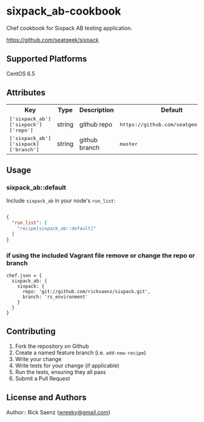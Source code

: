 # sixpack_ab-cookbook

Chef cookbook for Sixpack AB testing application. 

https://github.com/seatgeek/sixpack

## Supported Platforms

CentOS 6.5

## Attributes

<table>
  <tr>
    <th>Key</th>
    <th>Type</th>
    <th>Description</th>
    <th>Default</th>
  </tr>
  <tr>
    <td><tt>['sixpack_ab']['sixpack']['repo']</tt></td>
    <td>string</td>
    <td>github repo</td>
    <td><tt>https://github.com/seatgeek/sixpack</tt></td>
  </tr>
  <tr>
    <td><tt>['sixpack_ab']['sixpack]['branch']</tt></td>
    <td>string</td>
    <td>github branch</td>
    <td><tt>master</tt></td>
  </tr>
</table>

## Usage

### sixpack_ab::default

Include `sixpack_ab` in your node's `run_list`:

```json

{
  "run_list": [
    "recipe[sixpack_ab::default]"
  ]
}
```

### if using the included Vagrant file remove or change the repo or branch

```
chef.json = {
  sixpack_ab: {
    sixpack: {
      repo: 'git://github.com/ricksaenz/sixpack.git',
      branch: 'rs_environment'
    }
  }
}
```

## Contributing

1. Fork the repository on Github
2. Create a named feature branch (i.e. `add-new-recipe`)
3. Write your change
4. Write tests for your change (if applicable)
5. Run the tests, ensuring they all pass
6. Submit a Pull Request

## License and Authors

Author:: Rick Saenz (<wreeky@gmail.com>)
